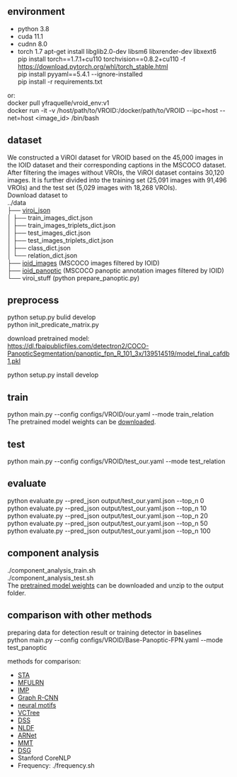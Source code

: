 ## environment
- python 3.8
- cuda 11.1
- cudnn 8.0
- torch 1.7
apt-get install libglib2.0-dev libsm6 libxrender-dev libxext6  
pip install torch==1.7.1+cu110 torchvision==0.8.2+cu110 -f https://download.pytorch.org/whl/torch_stable.html  
pip install pyyaml==5.4.1 --ignore-installed  
pip install -r requirements.txt  
 
or:  
docker pull yfraquelle/vroid_env:v1  
docker run -it -v /host/path/to/VROID:/docker/path/to/VROID --ipc=host --net=host <image_id> /bin/bash  

## dataset
We constructed a ViROI dataset for VROID based on the 45,000 images in the IOID dataset and their corresponding captions in the MSCOCO dataset. After filtering the images without VROIs, the ViROI dataset contains 30,120 images. It is further divided into the training set (25,091 images with 91,496 VROIs) and the test set (5,029 images with 18,268 VROIs).  
Download dataset to  
../data  
├── [viroi_json](https://drive.google.com/file/d/1PwntYlHar803vArwLV9Ba2KaRl9BT7ee/view?usp=sharing)  
│   ├── train_images_dict.json  
│   ├── train_images_triplets_dict.json  
│   ├── test_images_dict.json  
│   ├── test_images_triplets_dict.json  
│   ├── class_dict.json  
│   └── relation_dict.json  
├── [ioid_images](https://drive.google.com/file/d/1yRyduTD58_lL1GI4oGoUdhpi3gnjzvgO/view?usp=sharing) (MSCOCO images filtered by IOID)  
├── [ioid_panoptic](https://drive.google.com/file/d/1nxvSLhNkk7Vc2HEEXquG51tESwEHK07T/view?usp=sharing) (MSCOCO panoptic annotation images filtered by IOID)  
└── viroi_stuff (python prepare_panoptic.py)  

## preprocess
python setup.py bulid develop    
python init_predicate_matrix.py  

download pretrained model: https://dl.fbaipublicfiles.com/detectron2/COCO-PanopticSegmentation/panoptic_fpn_R_101_3x/139514519/model_final_cafdb1.pkl  

python setup.py install develop  

## train
python main.py --config configs/VROID/our.yaml --mode train_relation  
The pretrained model weights can be [downloaded](https://drive.google.com/file/d/1-QOTkAUbfFzilNWHoXL6BOonOMtmxjML/view?usp=sharing).  

## test
python main.py --config configs/VROID/test_our.yaml --mode test_relation  

## evaluate
python evaluate.py --pred_json output/test_our.yaml.json  --top_n 0  
python evaluate.py --pred_json output/test_our.yaml.json  --top_n 10  
python evaluate.py --pred_json output/test_our.yaml.json  --top_n 20  
python evaluate.py --pred_json output/test_our.yaml.json  --top_n 50  
python evaluate.py --pred_json output/test_our.yaml.json  --top_n 100  

## component analysis
./component_analysis_train.sh  
./component_analysis_test.sh  
The [pretrained model weights](https://1drv.ms/u/s!AqIJSYD5gt-YjV1jEVu0nMn3b0Ym?e=jfic91) can be downloaded and unzip to the output folder.  

## comparison with other methods
preparing data for detection result or training detector in baselines  
python main.py --config configs/VROID/Base-Panoptic-FPN.yaml --mode test_panoptic  

methods for comparison:  
- [STA](https://github.com/yangxuntu/vtranse.git)
- [MFULRN](https://github.com/pranoyr/visual-relationship-detection.git)
- [IMP](https://github.com/danfeiX/scene-graph-TF-release.git)
- [Graph R-CNN](https://github.com/jwyang/graph-rcnn.pytorch)
- [neural motifs](https://github.com/rowanz/neural-motifs.git)
- [VCTree](https://github.com/KaihuaTang/Scene-Graph-Benchmark.pytorch.git)
- [DSS](https://github.com/Andrew-Qibin/DSS.git)
- [NLDF](https://github.com/zhimingluo/NLDF.git)
- [ARNet](https://github.com/chenxinpeng/ARNet.git)
- [MMT](https://github.com/aimagelab/meshed-memory-transformer.git)
- [DSG](https://github.com/shikorab/DSG.git)
- Stanford CoreNLP
- Frequency: ./frequency.sh
